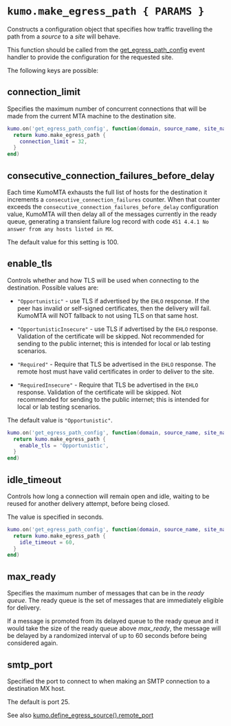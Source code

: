 # `kumo.make_egress_path { PARAMS }`

Constructs a configuration object that specifies how traffic travelling the
path from a *source* to a *site* will behave.

This function should be called from the
[get_egress_path_config](../events/get_egress_path_config.md) event handler to provide the
configuration for the requested site.

The following keys are possible:

## connection_limit

Specifies the maximum number of concurrent connections that will be made from
the current MTA machine to the destination site.

```lua
kumo.on('get_egress_path_config', function(domain, source_name, site_name)
  return kumo.make_egress_path {
    connection_limit = 32,
  }
end)
```

## consecutive_connection_failures_before_delay

Each time KumoMTA exhausts the full list of hosts for the destination it
increments a `consecutive_connection_failures` counter. When that counter
exceeds the `consecutive_connection_failures_before_delay` configuration value,
KumoMTA will then delay all of the messages currently in the ready queue,
generating a transient failure log record with code `451 4.4.1 No answer from
any hosts listed in MX`.

The default value for this setting is 100.

## enable_tls

Controls whether and how TLS will be used when connecting to the destination.
Possible values are:

* `"Opportunistic"` - use TLS if advertised by the `EHLO` response. If the peer
  has invalid or self-signed certificates, then the delivery will fail. KumoMTA
  will NOT fallback to not using TLS on that same host.

* `"OpportunisticInsecure"` - use TLS if advertised by the `EHLO` response.
  Validation of the certificate will be skipped. Not recommended for sending to
  the public internet; this is intended for local or lab testing scenarios.

* `"Required"` - Require that TLS be advertised in the `EHLO` response. The
  remote host must have valid certificates in order to deliver to the site.

* `"RequiredInsecure"` - Require that TLS be advertised in the `EHLO` response.
  Validation of the certificate will be skipped.  Not recommended for sending
  to the public internet; this is intended for local or lab testing scenarios.

The default value is `"Opportunistic"`.

```lua
kumo.on('get_egress_path_config', function(domain, source_name, site_name)
  return kumo.make_egress_path {
    enable_tls = 'Opportunistic',
  }
end)
```

## idle_timeout

Controls how long a connection will remain open and idle, waiting to be
reused for another delivery attempt, before being closed.

The value is specified in seconds.

```lua
kumo.on('get_egress_path_config', function(domain, source_name, site_name)
  return kumo.make_egress_path {
    idle_timeout = 60,
  }
end)
```

## max_ready

Specifies the maximum number of messages that can be in the *ready queue*.
The ready queue is the set of messages that are immediately eligible for delivery.

If a message is promoted from its delayed queue to the ready queue and it would
take the size of the ready queue above *max_ready*, the message will be delayed
by a randomized interval of up to 60 seconds before being considered again.

## smtp_port

Specified the port to connect to when making an SMTP connection to a destination
MX host.

The default is port 25.

See also [kumo.define_egress_source().remote_port](define_egress_source.md#remote_port)
